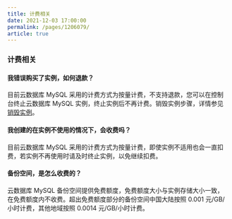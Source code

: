 ```yaml
---
title: 计费相关
date: 2021-12-03 17:00:00
permalink: /pages/1206079/
article: true
---
```


### 计费相关

#### 我错误购买了实例，如何退款？

目前云数据库 MySQL 采用的计费方式为按量计费，不支持退款，您可以在控制台终止云数据库 MySQL 实例，终止实例后不再计费。销毁实例步骤，详情参见 [销毁实例](./../04.操作指南/02.管理实例/03.销毁实例.md)。

#### 我创建的在实例不使用的情况下，会收费吗？

目前云数据库 MySQL 采用的计费方式为按量计费，即使实例不适用也会一直扣费，若实例不再使用时请及时终止实例，以免继续扣费。

#### 备份空间，是怎么收费的？

云数据库 MySQL 备份空间提供免费额度，免费额度大小与实例存储大小一致，在免费额度内不收费。超出免费额度部分的备份空间中国大陆按照 0.001 元/GB/小时计费，其他地域按照 0.0014 元/GB/小时计费。

